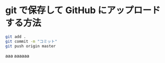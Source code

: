 # git で保存して GitHub にアップロードする方法

```bash
git add .
git commit -m "コミット"
git push origin master
```

aaa
aaaaaa
